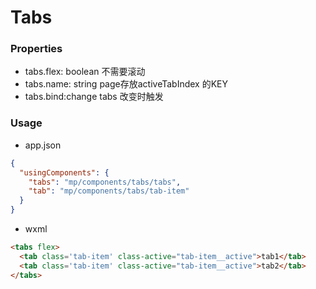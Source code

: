 # Tabs


### Properties
- tabs.flex: boolean 不需要滚动
- tabs.name: string page存放activeTabIndex 的KEY
- tabs.bind:change tabs 改变时触发

### Usage

- app.json
```json
{
  "usingComponents": {
    "tabs": "mp/components/tabs/tabs",
    "tab": "mp/components/tabs/tab-item"
  }
}
```

- wxml
```html
<tabs flex>
  <tab class='tab-item' class-active="tab-item__active">tab1</tab>
  <tab class='tab-item' class-active="tab-item__active">tab2</tab>
</tabs>
```
